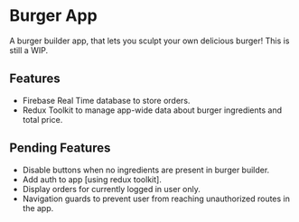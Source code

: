# Burger App

A burger builder app, that lets you sculpt your own delicious burger! This is still a WIP.

## Features

- Firebase Real Time database to store orders.
- Redux Toolkit to manage app-wide data about burger ingredients and total price.

## Pending Features

- Disable buttons when no ingredients are present in burger builder.
- Add auth to app [using redux toolkit].
- Display orders for currently logged in user only.
- Navigation guards to prevent user from reaching unauthorized routes in the app.
